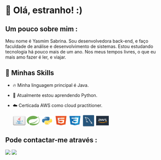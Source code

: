 # 💜 Olá, estranho! :)

## Um pouco sobre mim :
Meu nome é Yasmim Sabrina. Sou desenvolvedora back-end, e faço faculdade de análise e desenvolvimento de sistemas. Estou estudando tecnologia há pouco mais de um ano.
Nos meus tempos livres, o que eu mais amo fazer é ler, e viajar.

## 🚀 Minhas Skills

- 🔥 Minha linguagem principal é Java.
- 🌱 Atualmente estou aprendendo Python.
- ☁️ Certicada AWS como cloud practitioner.

  
  <div style="flex-basis: 48%;">
    <img align="center" alt="Java" height="30" width="40" src="imagens/java.png">
    <img align="center" alt="Spring" height="30" width="40" src="imagens/spring-boot.png">
    <img align="center" alt="Python" height="30" width="40" src="https://raw.githubusercontent.com/devicons/devicon/master/icons/python/python-original.svg">
    <img align="center" alt="HTML" height="30" width="40" src="https://raw.githubusercontent.com/devicons/devicon/master/icons/html5/html5-original.svg">
    <img align="center" alt="CSS" height="30" width="40" src="https://raw.githubusercontent.com/devicons/devicon/master/icons/css3/css3-original.svg">
    <img align="center" alt="MySQL" height="40" width="40" src="imagens/mysql.png">
    <img align="center" alt="AWS" height="30" width="40" src="imagens/aws.png">

## Pode contactar-me através :
<div> 
  <a href="(https://www.linkedin.com/in/yasmim-sabrina-ads/)/" target="_blank"><img src="https://img.shields.io/badge/-LinkedIn-%230077B5?style=for-the-badge&logo=linkedin&logoColor=white" target="_blank"></a> 
  <a href="mailto:yasmimsabrinacp@gmail.com" target="_blank"><img src="https://img.shields.io/badge/Microsoft_Outlook-0078D4?style=for-the-badge&logo=microsoft-outlook&logoColor=white" target="_blank"></a> 
</div>
